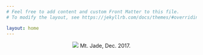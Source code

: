 ```yaml
---
# Feel free to add content and custom Front Matter to this file.
# To modify the layout, see https://jekyllrb.com/docs/themes/#overriding-theme-defaults

layout: home
---
```

<center>
<img src="https://wenjietseng.github.io/images/me.JPG">
Mt. Jade, Dec. 2017.
</center>

